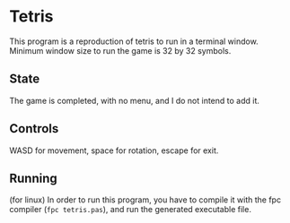 # Tetris
This program is a reproduction of tetris to run in a terminal window. Minimum window size to run the game is 32 by 32 symbols.

## State
The game is completed, with no menu, and I do not intend to add it.

## Controls
WASD for movement, space for rotation, escape for exit.

## Running
(for linux) In order to run this program, you have to compile it with the fpc compiler (`fpc tetris.pas`), and run the generated executable file.
